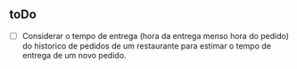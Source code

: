 ## toDo

- [ ] Considerar o tempo de entrega (hora da entrega menso hora do pedido) do historico de pedidos de um restaurante para estimar o tempo de entrega de um novo pedido.